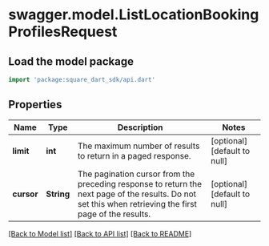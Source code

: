 # swagger.model.ListLocationBookingProfilesRequest

## Load the model package
```dart
import 'package:square_dart_sdk/api.dart'
```

## Properties
Name | Type | Description | Notes
------------ | ------------- | ------------- | -------------
**limit** | **int** | The maximum number of results to return in a paged response. | [optional] [default to null]
**cursor** | **String** | The pagination cursor from the preceding response to return the next page of the results. Do not set this when retrieving the first page of the results. | [optional] [default to null]

[[Back to Model list]](../README.md#documentation-for-models) [[Back to API list]](../README.md#documentation-for-api-endpoints) [[Back to README]](../README.md)

